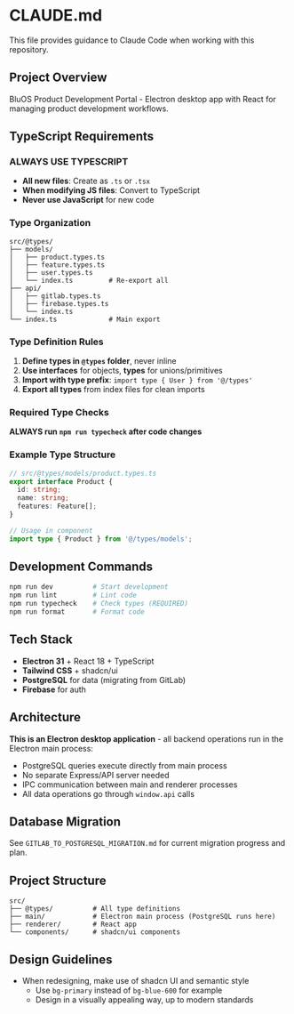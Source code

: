 # CLAUDE.md

This file provides guidance to Claude Code when working with this repository.

## Project Overview

BluOS Product Development Portal - Electron desktop app with React for managing product development workflows.

## TypeScript Requirements

### ALWAYS USE TYPESCRIPT
- **All new files**: Create as `.ts` or `.tsx`
- **When modifying JS files**: Convert to TypeScript
- **Never use JavaScript** for new code

### Type Organization
```
src/@types/
├── models/
│   ├── product.types.ts
│   ├── feature.types.ts
│   ├── user.types.ts
│   └── index.ts         # Re-export all
├── api/
│   ├── gitlab.types.ts
│   ├── firebase.types.ts
│   └── index.ts
└── index.ts             # Main export
```

### Type Definition Rules
1. **Define types in `@types` folder**, never inline
2. **Use interfaces** for objects, **types** for unions/primitives
3. **Import with type prefix**: `import type { User } from '@/types'`
4. **Export all types** from index files for clean imports

### Required Type Checks
**ALWAYS run `npm run typecheck` after code changes**

### Example Type Structure
```typescript
// src/@types/models/product.types.ts
export interface Product {
  id: string;
  name: string;
  features: Feature[];
}

// Usage in component
import type { Product } from '@/types/models';
```

## Development Commands

```bash
npm run dev          # Start development
npm run lint         # Lint code
npm run typecheck    # Check types (REQUIRED)
npm run format       # Format code
```

## Tech Stack
- **Electron 31** + React 18 + TypeScript
- **Tailwind CSS** + shadcn/ui
- **PostgreSQL** for data (migrating from GitLab)
- **Firebase** for auth

## Architecture
**This is an Electron desktop application** - all backend operations run in the Electron main process:
- PostgreSQL queries execute directly from main process
- No separate Express/API server needed
- IPC communication between main and renderer processes
- All data operations go through `window.api` calls

## Database Migration
See `GITLAB_TO_POSTGRESQL_MIGRATION.md` for current migration progress and plan.

## Project Structure
```
src/
├── @types/          # All type definitions
├── main/            # Electron main process (PostgreSQL runs here)
├── renderer/        # React app
└── components/      # shadcn/ui components
```

## Design Guidelines
- When redesigning, make use of shadcn UI and semantic style
  - Use `bg-primary` instead of `bg-blue-600` for example
  - Design in a visually appealing way, up to modern standards